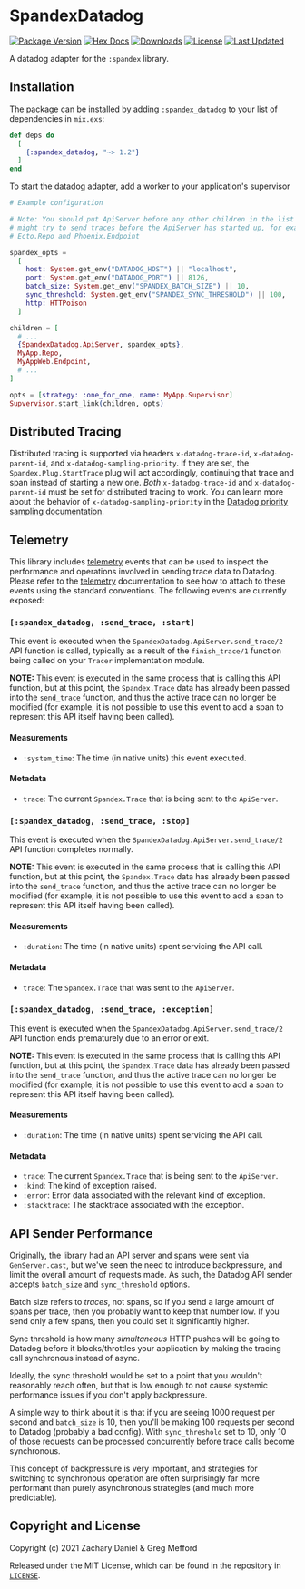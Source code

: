 # SpandexDatadog

[![Package Version](https://img.shields.io/hexpm/v/spandex_datadog.svg)](https://hex.pm/packages/spandex_datadog)
[![Hex Docs](https://img.shields.io/badge/hex-docs-lightgreen.svg)](https://hexdocs.pm/spandex_datadog/)
[![Downloads](https://img.shields.io/hexpm/dt/spandex_datadog.svg)](https://hex.pm/packages/spandex_datadog)
[![License](https://img.shields.io/hexpm/l/spandex_datadog.svg)](https://github.com/spandex-project/spandex_datadog/blob/master/LICENSE)
[![Last Updated](https://img.shields.io/github/last-commit/spandex-project/spandex_datadog.svg)](https://github.com/spandex-project/spandex_datadog/commits/master)

A datadog adapter for the `:spandex` library.

## Installation

The package can be installed by adding `:spandex_datadog` to your list of
dependencies in `mix.exs`:

```elixir
def deps do
  [
    {:spandex_datadog, "~> 1.2"}
  ]
end
```

To start the datadog adapter, add a worker to your application's supervisor

```elixir
# Example configuration

# Note: You should put ApiServer before any other children in the list that
# might try to send traces before the ApiServer has started up, for example
# Ecto.Repo and Phoenix.Endpoint

spandex_opts =
  [
    host: System.get_env("DATADOG_HOST") || "localhost",
    port: System.get_env("DATADOG_PORT") || 8126,
    batch_size: System.get_env("SPANDEX_BATCH_SIZE") || 10,
    sync_threshold: System.get_env("SPANDEX_SYNC_THRESHOLD") || 100,
    http: HTTPoison
  ]

children = [
  # ...
  {SpandexDatadog.ApiServer, spandex_opts},
  MyApp.Repo,
  MyAppWeb.Endpoint,
  # ...
]

opts = [strategy: :one_for_one, name: MyApp.Supervisor]
Supvervisor.start_link(children, opts)
```

## Distributed Tracing

Distributed tracing is supported via headers `x-datadog-trace-id`,
`x-datadog-parent-id`, and `x-datadog-sampling-priority`. If they are set, the
`Spandex.Plug.StartTrace` plug will act accordingly, continuing that trace and
span instead of starting a new one.  *Both* `x-datadog-trace-id` and
`x-datadog-parent-id` must be set for distributed tracing to work. You can
learn more about the behavior of `x-datadog-sampling-priority` in the [Datadog
priority sampling documentation].

[Datadog priority sampling documentation]: https://docs.datadoghq.com/tracing/getting_further/trace_sampling_and_storage/#priority-sampling-for-distributed-tracing

## Telemetry

This library includes [telemetry] events that can be used to inspect the
performance and operations involved in sending trace data to Datadog. Please
refer to the [telemetry] documentation to see how to attach to these events
using the standard conventions. The following events are currently exposed:

[telemetry]: https://github.com/beam-telemetry/telemetry

### `[:spandex_datadog, :send_trace, :start]`

This event is executed when the `SpandexDatadog.ApiServer.send_trace/2` API
function is called, typically as a result of the `finish_trace/1` function
being called on your `Tracer` implementation module.

**NOTE:** This event is executed in the same process that is calling this API
function, but at this point, the `Spandex.Trace` data has already been passed
into the `send_trace` function, and thus the active trace can no longer be
modified (for example, it is not possible to use this event to add a span to
represent this API itself having been called).

#### Measurements

* `:system_time`: The time (in native units) this event executed.

#### Metadata

* `trace`: The current `Spandex.Trace` that is being sent to the `ApiServer`.

### `[:spandex_datadog, :send_trace, :stop]`

This event is executed when the `SpandexDatadog.ApiServer.send_trace/2` API
function completes normally.

**NOTE:** This event is executed in the same process that is calling this API
function, but at this point, the `Spandex.Trace` data has already been passed
into the `send_trace` function, and thus the active trace can no longer be
modified (for example, it is not possible to use this event to add a span to
represent this API itself having been called).

#### Measurements

* `:duration`: The time (in native units) spent servicing the API call.

#### Metadata

* `trace`: The `Spandex.Trace` that was sent to the `ApiServer`.

### `[:spandex_datadog, :send_trace, :exception]`

This event is executed when the `SpandexDatadog.ApiServer.send_trace/2` API
function ends prematurely due to an error or exit.

**NOTE:** This event is executed in the same process that is calling this API
function, but at this point, the `Spandex.Trace` data has already been passed
into the `send_trace` function, and thus the active trace can no longer be
modified (for example, it is not possible to use this event to add a span to
represent this API itself having been called).

#### Measurements

* `:duration`: The time (in native units) spent servicing the API call.

#### Metadata

* `trace`: The current `Spandex.Trace` that is being sent to the `ApiServer`.
* `:kind`: The kind of exception raised.
* `:error`: Error data associated with the relevant kind of exception.
* `:stacktrace`: The stacktrace associated with the exception.

## API Sender Performance

Originally, the library had an API server and spans were sent via
`GenServer.cast`, but we've seen the need to introduce backpressure, and limit
the overall amount of requests made. As such, the Datadog API sender accepts
`batch_size` and `sync_threshold` options.

Batch size refers to *traces*, not spans, so if you send a large amount of spans
per trace, then you probably want to keep that number low. If you send only a
few spans, then you could set it significantly higher.

Sync threshold is how many _simultaneous_ HTTP pushes will be going to Datadog
before it blocks/throttles your application by making the tracing call synchronous instead of async.

Ideally, the sync threshold would be set to a point that you wouldn't reasonably reach often, but
that is low enough to not cause systemic performance issues if you don't apply
backpressure.

A simple way to think about it is that if you are seeing 1000
request per second and `batch_size` is 10, then you'll be making 100
requests per second to Datadog (probably a bad config).
With `sync_threshold` set to 10, only 10 of those requests can be
processed concurrently before trace calls become synchronous.

This concept of backpressure is very important, and strategies
for switching to synchronous operation are often surprisingly far more
performant than purely asynchronous strategies (and much more predictable).


## Copyright and License

Copyright (c) 2021 Zachary Daniel & Greg Mefford

Released under the MIT License, which can be found in the repository in [`LICENSE`](https://github.com/spandex-project/spandex_datadog/blob/master/LICENSE).
